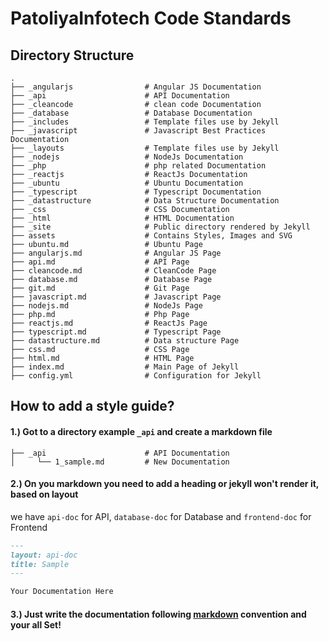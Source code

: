 # PatoliyaInfotech Code Standards


## Directory Structure
```
.
├── _angularjs                # Angular JS Documentation
├── _api                      # API Documentation
├── _cleancode                # clean code Documentation
├── _database                 # Database Documentation
├── _includes                 # Template files use by Jekyll
├── _javascript               # Javascript Best Practices Documentation
├── _layouts                  # Template files use by Jekyll
├── _nodejs                   # NodeJs Documentation
├── _php                      # php related Documentation
├── _reactjs                  # ReactJs Documentation
├── _ubuntu                   # Ubuntu Documentation
├── _typescript               # Typescript Documentation
├── _datastructure            # Data Structure Documentation
├── _css                      # CSS Documentation
├── _html                     # HTML Documentation
├── _site                     # Public directory rendered by Jekyll
├── assets                    # Contains Styles, Images and SVG
├── ubuntu.md                 # Ubuntu Page
├── angularjs.md              # Angular JS Page
├── api.md                    # API Page
├── cleancode.md              # CleanCode Page
├── database.md               # Database Page
├── git.md                    # Git Page
├── javascript.md             # Javascript Page
├── nodejs.md                 # NodeJs Page
├── php.md                    # Php Page
├── reactjs.md                # ReactJs Page
├── typescript.md             # Typescript Page
├── datastructure.md          # Data structure Page
├── css.md                    # CSS Page
├── html.md                   # HTML Page
├── index.md                  # Main Page of Jekyll
├── config.yml                # Configuration for Jekyll
```

## How to add a style guide?

#### 1.) Got to a directory example `_api` and create a markdown file
```
├── _api                      # API Documentation
│     └── 1_sample.md         # New Documentation
```

#### 2.) On you markdown you need to add a heading or jekyll won't render it, based on layout
we have `api-doc` for API, `database-doc` for Database and `frontend-doc` for Frontend

```markdown
---
layout: api-doc
title: Sample
---

Your Documentation Here

```

#### 3.) Just write the documentation following [markdown](http://assemble.io/docs/Cheatsheet-Markdown.html) convention and your all Set!